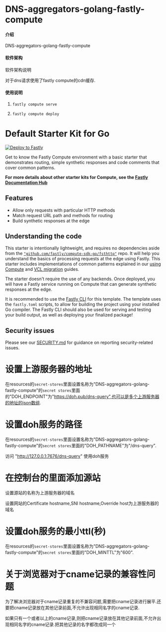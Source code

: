 # DNS-aggregators-golang-fastly-compute

#### 介绍

DNS-aggregators-golang-fastly-compute

#### 软件架构

软件架构说明

对于dns请求使用了fastly compute的cdn缓存.

#### 使用说明

1. `fastly compute serve`

2. `fastly compute deploy`

# Default Starter Kit for Go

[![Deploy to Fastly](https://deploy.edgecompute.app/button)](https://deploy.edgecompute.app/deploy)

Get to know the Fastly Compute environment with a basic starter that
demonstrates routing, simple synthetic responses and code comments that cover
common patterns.

**For more details about other starter kits for Compute, see the
[Fastly Documentation Hub](https://www.fastly.com/documentation/solutions/starters)**

## Features

- Allow only requests with particular HTTP methods
- Match request URL path and methods for routing
- Build synthetic responses at the edge

## Understanding the code

This starter is intentionally lightweight, and requires no dependencies aside
from the
[`"github.com/fastly/compute-sdk-go/fsthttp"`](https://github.com/fastly/compute-sdk-go)
repo. It will help you understand the basics of processing requests at the edge
using Fastly. This starter includes implementations of common patterns explained
in our [using Compute](https://www.fastly.com/documentation/guides/compute/go/)
and
[VCL migration](https://www.fastly.com/documentation/guides/compute/migrate/)
guides.

The starter doesn't require the use of any backends. Once deployed, you will
have a Fastly service running on Compute that can generate synthetic responses
at the edge.

It is recommended to use the [Fastly CLI](https://github.com/fastly/cli) for
this template. The template uses the `fastly.toml` scripts, to allow for
building the project using your installed Go compiler. The Fastly CLI should
also be used for serving and testing your build output, as well as deploying
your finalized package!

## Security issues

Please see our [SECURITY.md](SECURITY.md) for guidance on reporting
security-related issues.

# 设置上游服务器的地址

在resources的`secret-stores`里面设置名称为"DNS-aggregators-golang-fastly-compute"的`secret stores`里面的"DOH_ENDPOINT"为"https://doh.pub/dns-query",也可以是多个上游服务器的地址的json数组.

# 设置doh服务的路径

在resources的`secret-stores`里面设置名称为"DNS-aggregators-golang-fastly-compute"的`secret stores`里面的"DOH_PATHNAME"为"/dns-query".

访问 "http://127.0.0.1:7676/dns-query" 使用doh服务

# 在控制台的里面添加源站

设置源站的名称为上游服务器的域名

设置网站的Certificate hostname,SNI hostname,Override host为上游服务器的域名

# 设置doh服务的最小ttl(秒)

在resources的`secret-stores`里面设置名称为"DNS-aggregators-golang-fastly-compute"的`secret stores`里面的"DOH_MINTTL"为"600".

# 关于浏览器对于cname记录的兼容性问题

为了解决浏览器对于cname记录重复的不兼容问题,需要把cname记录进行展平.还要把cname记录放在其他记录前面,不允许出现相同名字的cname记录.

如果只有一个或者以上的cname记录,则把cname记录放在其他记录前面,不允许出现相同名字的cname记录.把其他记录的名字都改成同一个
